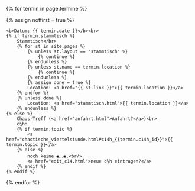 {% for termin in page.termine %}
<p {% if notfirst %}class="dim"{% endif %}>
	{% assign notfirst = true %}

	<b>Datum: {{ termin.date }}</b><br>
	{% if termin.stammtisch %}
		Stammtisch</br>
		{% for st in site.pages %}
			{% unless st.layout == "stammtisch" %}
				{% continue %}
			{% endunless %}
			{% unless st.name == termin.location %}
				{% continue %}
			{% endunless %}
			{% assign done = true %}
			Location: <a href="{{ st.link }}">{{ termin.location }}</a>
		{% endfor %}
		{% unless done %}
			Location: <a href="stammtisch.html">{{ termin.location }}</a>
		{% endunless %}
	{% else %}
		Chaos-Treff (<a href="anfahrt.html">Anfahrt?</a>)<br>
		c¼h:
		{% if termin.topic %}
			<a href="chaotische_viertelstunde.html#c14h_{{termin.c14h_id}}">{{ termin.topic }}</a>
		{% else %}
			noch keine ◉︵◉.<br/>
			<a href="edit_c14.html">neue c¼h eintragen?</a>
		{% endif %}
	{% endif %}
</p>
{% endfor %}
